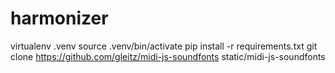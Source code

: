 # harmonizer

virtualenv .venv
source .venv/bin/activate
pip install -r requirements.txt
git clone https://github.com/gleitz/midi-js-soundfonts static/midi-js-soundfonts
